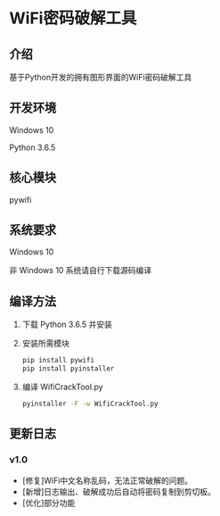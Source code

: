 # WiFi密码破解工具

## 介绍

基于Python开发的拥有图形界面的WiFi密码破解工具

## 开发环境

Windows 10

Python 3.6.5

## 核心模块

pywifi

## 系统要求

Windows 10

非 Windows 10 系统请自行下载源码编译

## 编译方法

1. 下载 Python 3.6.5 并安装

2. 安装所需模块

   ```cmd
   pip install pywifi
   pip install pyinstaller
   ```

3. 编译 WifiCrackTool.py

   ```cmd
   pyinstaller -F -w WifiCrackTool.py
   ```

## 更新日志

### v1.0

- [修复]WiFi中文名称乱码，无法正常破解的问题。
- [新增]日志输出、破解成功后自动将密码复制到剪切板。
- [优化]部分功能
